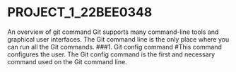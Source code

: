 # PROJECT_1_22BEE0348
An overview of git command
Git supports many command-line tools and graphical user interfaces. The Git command line is the only place where you can run all the Git commands. 
###1. Git config command 
#This command configures the user. The Git config command is the first and necessary command used on the Git command line.
